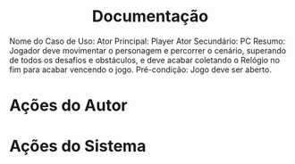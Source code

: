 <h1 align= "center"> Documentação </h1>
Nome do Caso de Uso:
Ator Principal: Player
Ator Secundário: PC
Resumo: Jogador deve movimentar o personagem e percorrer o cenário, 
superando de todos os desafios e obstáculos, e deve acabar coletando 
o Relógio no fim para acabar vencendo o jogo.
Pré-condição: Jogo deve ser aberto.

<h1>Ações do Autor</h1> <h1 aling="left">Ações do Sistema</h1>
